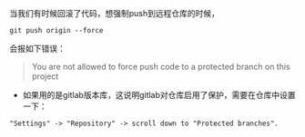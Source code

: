 当我们有时候回滚了代码，想强制push到远程仓库的时候，

```
git push origin --force
```

会报如下错误：

> You are not allowed to force push code to a protected branch on this project


* 如果用的是gitlab版本库，这说明gitlab对仓库启用了保护，需要在仓库中设置一下：

`"Settings" -> "Repository" -> scroll down to "Protected branches".`
